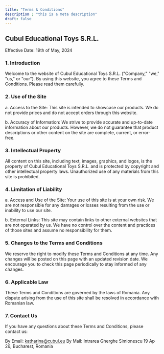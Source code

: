 ```yaml
---
title: "Terms & Conditions"
description : "this is a meta description"
draft: false
---
```


## Cubul Educational Toys S.R.L.

Effective Date: 19th of May, 2024

### 1. Introduction

Welcome to the website of Cubul Educational Toys S.R.L. ("Company," "we," "us," or "our"). By using this website, you agree to these Terms and Conditions. Please read them carefully.

### 2. Use of the Site

a. Access to the Site: This site is intended to showcase our products. We do not provide prices and do not accept orders through this website.

b. Accuracy of Information: We strive to provide accurate and up-to-date information about our products. However, we do not guarantee that product descriptions or other content on the site are complete, current, or error-free.

### 3. Intellectual Property

All content on this site, including text, images, graphics, and logos, is the property of Cubul Educational Toys S.R.L. and is protected by copyright and other intellectual property laws. Unauthorized use of any materials from this site is prohibited.

### 4. Limitation of Liability

a. Access and Use of the Site: Your use of this site is at your own risk. We are not responsible for any damages or losses resulting from the use or inability to use our site.

b. External Links: This site may contain links to other external websites that are not operated by us. We have no control over the content and practices of those sites and assume no responsibility for them.

### 5. Changes to the Terms and Conditions

We reserve the right to modify these Terms and Conditions at any time. Any changes will be posted on this page with an updated revision date. We encourage you to check this page periodically to stay informed of any changes.

### 6. Applicable Law

These Terms and Conditions are governed by the laws of Romania. Any dispute arising from the use of this site shall be resolved in accordance with Romanian law.

### 7. Contact Us

If you have any questions about these Terms and Conditions, please contact us:

By Email: katharina@cubul.eu
By Mail: Intrarea Gherghe Simionescu 19 Ap 26, Bucharest, Romania